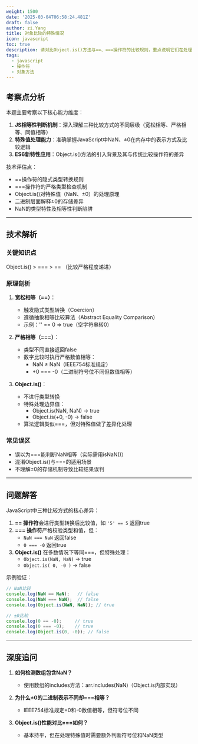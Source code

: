 ```yaml
---
weight: 1500
date: '2025-03-04T06:58:24.481Z'
draft: false
author: zi.Yang
title: 对象比较的特殊情况
icon: javascript
toc: true
description: 请对比Object.is()方法与==、===操作符的比较规则，重点说明它们在处理+0/-0和NaN时的行为差异，并给出具体示例。
tags:
  - javascript
  - 操作符
  - 对象方法
---
```


## 考察点分析

本题主要考察以下核心能力维度：

1. **JS相等性判断机制**：深入理解三种比较方式的不同层级（宽松相等、严格相等、同值相等）
2. **特殊值处理能力**：准确掌握JavaScript中NaN、±0在内存中的表示方式及比较逻辑
3. **ES6新特性应用**：Object.is()方法的引入背景及其与传统比较操作符的差异

技术评估点：

- ==操作符的隐式类型转换规则
- ===操作符的严格类型检查机制
- Object.is()对特殊值（NaN、±0）的处理原理
- 二进制层面解释±0的存储差异
- NaN的类型特性及相等性判断陷阱

---

## 技术解析

### 关键知识点

Object.is() > === > == （比较严格程度递进）

### 原理剖析

1. **宽松相等（==）**：
   - 触发隐式类型转换（Coercion）
   - 遵循抽象相等比较算法（Abstract Equality Comparison）
   - 示例：'' == 0 => true（空字符串转0）

2. **严格相等（===）**：
   - 类型不同直接返回false
   - 数字比较时执行严格数值相等：
     - NaN ≠ NaN（IEEE754标准规定）
     - +0 === -0（二进制符号位不同但数值相等）

3. **Object.is()**：
   - 不进行类型转换
   - 特殊处理边界值：
     - Object.is(NaN, NaN) → true
     - Object.is(+0, -0) → false
   - 算法逻辑类似===，但对特殊值做了差异化处理

### 常见误区

- 误以为===能判断NaN相等（实际需用isNaN()）
- 混淆Object.is()与===的适用场景
- 不理解±0的存储机制导致比较结果误判

---

## 问题解答

JavaScript中三种比较方式的核心差异：

1. **== 操作符**会进行类型转换后比较值，如 `'5' == 5` 返回true
2. **=== 操作符**严格校验类型和值，但：
   - `NaN === NaN` 返回false
   - `0 === -0` 返回true
3. **Object.is()** 在多数情况下等同===，但特殊处理：
   - `Object.is(NaN, NaN)` → true
   - `Object.is( 0, -0 )` → false

示例验证：

```javascript
// NaN比较
console.log(NaN == NaN);   // false
console.log(NaN === NaN);  // false
console.log(Object.is(NaN, NaN)); // true

// ±0比较
console.log(0 == -0);     // true
console.log(0 === -0);    // true
console.log(Object.is(0, -0)); // false
```

---

## 深度追问

1. **如何检测数组包含NaN？**
   - 使用数组的includes方法：arr.includes(NaN)（Object.is内部实现）

2. **为什么±0的二进制表示不同却===相等？**
   - IEEE754标准规定+0和-0数值相等，但符号位不同

3. **Object.is()性能对比===如何？**
   - 基本持平，但在处理特殊值时需要额外判断符号位和NaN类型
